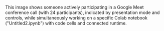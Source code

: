 This image shows someone actively participating in a Google Meet conference call (with 24 participants), indicated by presentation mode and controls, while simultaneously working on a specific Colab notebook ("Untitled2.ipynb") with code cells and connected runtime.